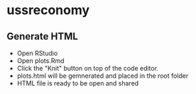 # ussreconomy

## Generate HTML

* Open RStudio
* Open plots.Rmd
* Click the "Knit" button on top of the code editor.
* plots.html will be gemnerated and placed in the root folder
* HTML file is ready to be open and shared

